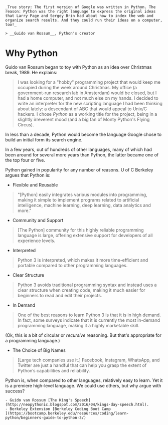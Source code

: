 ```{admonition} Python and Google

_True story: The first version of Google was written in Python. The reason: Python was the right language to express the original ideas that Larry Page and Sergey Brin had about how to index the web and organize search results. And they could run their ideas on a computer, too!_

> __Guido van Rossum__, Python's creator
```

# Why Python

Guido van Rossum began to toy with Python as an idea over Christmas break, 1989.  He explains:

>I was looking for a "hobby" programming project that would keep me occupied during the week around Christmas. My office (a government-run research lab in Amsterdam) would be closed, but I had a home computer, and not much else on my hands. I decided to write an interpreter for the new scripting language I had been thinking about lately: a descendant of ABC that would appeal to Unix/C hackers. I chose _Python_ as a working title for the project, being in a slightly irreverent mood (and a big fan of Monty Python's Flying Circus).

In less than a decade, Python would become the language Google chose to build an initial form its search engine.

In a few years, out of hundreds of other languages, many of which had been around for several more years than Python, the latter became one of the top four or five.

Python gained in popularity for any number of reasons.  U of C Berkeley argues that Python is:

- Flexible and Reusable

> "[Python] easily integrates various modules into programming, making it simple to implement programs related to artificial intelligence, machine learning, deep learning, data analytics and more."

- Community and Support

> [The Python] community for this highly reliable programming language is large, offering extensive support for developers of all experience levels.

- Interpreted

> Python 3 is interpreted, which makes it more time-efficient and portable compared to other programming languages.

- Clear Structure

> Python 3 avoids traditional programming syntax and instead uses a clear structure when creating code, making it much easier for beginners to read and edit their projects.

- In Demand

> One of the best reasons to learn Python 3 is that it is in high demand. In fact, some surveys indicate that it is currently the most in-demand programming language, making it a highly marketable skill.

(Ok, this is a bit of circular or _recursive_ reasoning.  But that's appropriate for a programming language.)

- The Choice of Big Names

> [Large tech companies use it.] Facebook, Instagram, WhatsApp, and Twitter are just a handful that can help you grasp the extent of Python’s capabilities and reliability.

Python is, when compared to other languages, relatively easy to learn.  Yet it is a premiere high-level language.  We could use others, but why argue with success?

```{seealso}
- Guido van Rossum [The King's Speech](http://neopythonic.blogspot.com/2016/04/kings-day-speech.html).
- Berkeley Extension [Berkeley Coding Boot Camp
](https://bootcamp.berkeley.edu/resources/coding/learn-python/beginners-guide-to-python-3/)

```
